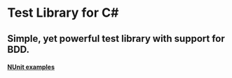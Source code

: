 # Test Library for C#
## Simple, yet powerful test library with support for BDD.

#### [NUnit examples](https://github.com/PeterMilovcik/TestFramework/tree/master/TestLibrary/Examples)
